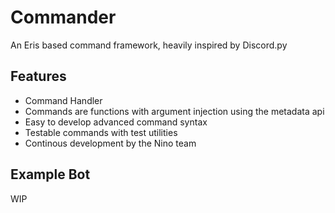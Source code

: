 # Commander
An Eris based command framework, heavily inspired by Discord.py

## Features
* Command Handler
* Commands are functions with argument injection using the metadata api
* Easy to develop advanced command syntax
* Testable commands with test utilities
* Continous development by the Nino team

## Example Bot
WIP
